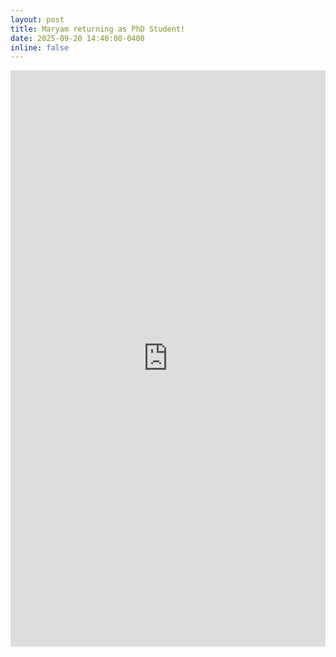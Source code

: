 ```yaml
---
layout: post
title: Maryam returning as PhD Student!
date: 2025-09-20 14:40:00-0400
inline: false
---
```


<iframe src="https://www.linkedin.com/embed/feed/update/urn:li:share:7375552134081056768" height="922" width="504" frameborder="0" allowfullscreen="" title="Embedded post"></iframe>
